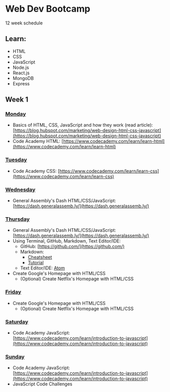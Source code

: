 # Web Dev Bootcamp

12 week schedule

## Learn:

* HTML
* CSS
* JavaScript
* Node.js
* React.js
* MongoDB
* Express

## Week 1

### [Monday](https://github.com/kyle116/web-dev/tree/master/week1/1_monday)
* Basics of HTML, CSS, JavaScript and how they work (read article): [https://blog.hubspot.com/marketing/web-design-html-css-javascript](https://blog.hubspot.com/marketing/web-design-html-css-javascript)
* Code Academy HTML: [https://www.codecademy.com/learn/learn-html](https://www.codecademy.com/learn/learn-html)

### [Tuesday](https://github.com/kyle116/web-dev/tree/master/week1/2_tuesday)
* Code Academy CSS: [https://www.codecademy.com/learn/learn-css](https://www.codecademy.com/learn/learn-css)

### [Wednesday](https://github.com/kyle116/web-dev/tree/master/week1/3_wenesday)
* General Assembly's Dash HTML/CSS/JavaScript: [https://dash.generalassemb.ly/](https://dash.generalassemb.ly/)

### [Thursday](https://github.com/kyle116/web-dev/tree/master/week1/4_thursday)
* General Assembly's Dash HTML/CSS/JavaScript: [https://dash.generalassemb.ly/](https://dash.generalassemb.ly/)
* Using Terminal, GitHub, Markdown, Text Editor/IDE:
	* GitHub: [https://github.com/](https://github.com/)
	* Markdown:
		* [Cheatsheet](https://github.com/adam-p/markdown-here/wiki/Markdown-Cheatsheet)
		* [Tutorial](https://www.markdowntutorial.com/)
	* Text Editor/IDE: [Atom](https://atom.io/)
* Create Google's Homepage with HTML/CSS
	* (Optional) Create Netflix's Homepage with HTML/CSS

### [Friday](https://github.com/kyle116/web-dev/tree/master/week1/5_friday)
* Create Google's Homepage with HTML/CSS
	* (Optional) Create Netflix's Homepage with HTML/CSS

### [Saturday](https://github.com/kyle116/web-dev/tree/master/week1/6_saturday)
* Code Academy JavaScript: [https://www.codecademy.com/learn/introduction-to-javascript](https://www.codecademy.com/learn/introduction-to-javascript)

### [Sunday](https://github.com/kyle116/web-dev/tree/master/week1/7_sunday)
* Code Academy JavaScript: [https://www.codecademy.com/learn/introduction-to-javascript](https://www.codecademy.com/learn/introduction-to-javascript)
* JavaScript Code Challenges
